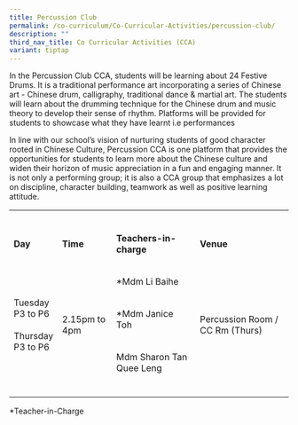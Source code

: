 ```yaml
---
title: Percussion Club
permalink: /co-curriculum/Co-Curricular-Activities/percussion-club/
description: ""
third_nav_title: Co Curricular Activities (CCA)
variant: tiptap
---
```

<p>In the Percussion Club CCA, students will be learning about 24 Festive Drums. It is a traditional performance art incorporating a series of Chinese art - Chinese drum, calligraphy, traditional dance &amp; martial art. The students will learn about the drumming technique for the Chinese drum and music theory to develop their sense of rhythm. Platforms will be provided for students to showcase what they have learnt i.e performances</p><p>In line with our school’s vision of nurturing students of good character rooted in Chinese Culture, Percussion CCA is one platform that provides the opportunities for students to learn more about the Chinese culture and widen their horizon of music appreciation in a fun and engaging manner. It is not only a performing group; it is also a CCA group that emphasizes a lot on discipline, character building, teamwork as well as positive learning attitude.</p><table><tbody><tr><td rowspan="1" colspan="1"><p></p></td><td rowspan="1" colspan="1"><p></p></td><td rowspan="1" colspan="1"><p></p></td><td rowspan="1" colspan="1"><p></p></td></tr><tr><td rowspan="1" colspan="1"><p><strong>Day</strong></p></td><td rowspan="1" colspan="1"><p><strong>Time</strong></p></td><td rowspan="1" colspan="1"><p><strong>Teachers-in-charge</strong></p></td><td rowspan="1" colspan="1"><p><strong>Venue</strong></p></td></tr><tr><td rowspan="3" colspan="1"><p>Tuesday<br>P3 to P6<br><br>Thursday<br>P3 to P6</p></td><td rowspan="3" colspan="1"><p>2.15pm to 4pm</p></td><td rowspan="1" colspan="1"><p>*Mdm Li Baihe</p></td><td rowspan="3" colspan="1"><p>Percussion Room / CC Rm (Thurs)</p></td></tr><tr><td rowspan="1" colspan="1"><p>*Mdm Janice Toh</p></td></tr><tr><td rowspan="1" colspan="1"><p>Mdm Sharon Tan Quee Leng</p></td></tr><tr><td rowspan="1" colspan="1"><p></p></td><td rowspan="1" colspan="1"><p></p></td><td rowspan="1" colspan="1"><p></p></td><td rowspan="1" colspan="1"><p></p></td></tr></tbody></table><p>*Teacher-in-Charge</p>